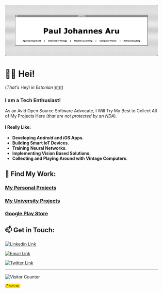 [![Banner](Developer_Banner.png)](https://www.linkedin.com/in/pauljohannesaru/)

# 👋🏻 Hei!

(*That's* Hey! *in Estonian* 🇪🇪)

### I am a Tech Enthusiast!
As an Avid Open Source Software Advocate, I Will Try My Best to Collect All of My Projects Here (*that are not protected by an NDA*).

#### I Really Like:

- **Developing *Android* and *iOS* Apps.**
- **Building Smart IoT Devices.**
- **Training Neural Networks.**
- **Implementing Vision Based Solutions.**
- **Collecting and Playing Around with Vintage Computers.**



## 🧭 Find My Work:

### [My Personal Projects](https://github.com/Pauls-Personal-Projects)

### [My University Projects](https://github.com/Pauls-University-Projects)

### [Google Play Store](https://play.google.com/store/apps/dev?id=5732778015207832740)



## 📫 Get in Touch:

[![Linkedin Link](https://img.shields.io/badge/Paul_Johannes_Aru-4D4D4D?style=flat&logo=linkedin)](https://www.linkedin.com/in/pauljohannesaru/)

[![Email Link](https://img.shields.io/badge/pauljohannes.aru@gmail.com-4D4D4D?style=flat&logo=gmail)](mailto:pauljohannes.aru@gmail.com)

[![Twitter Link](https://img.shields.io/badge/@Paul__Aru-4D4D4D?style=flat&logo=twitter)](https://twitter.com/Paul_Aru)





------

![Visitor Counter](https://visitor-badge.glitch.me/badge?page_id=paulpall.visitor-badge)

[<img  src="/bmc-button.png"  width=10% height=10%>](https://www.buymeacoffee.com/paulpall)

